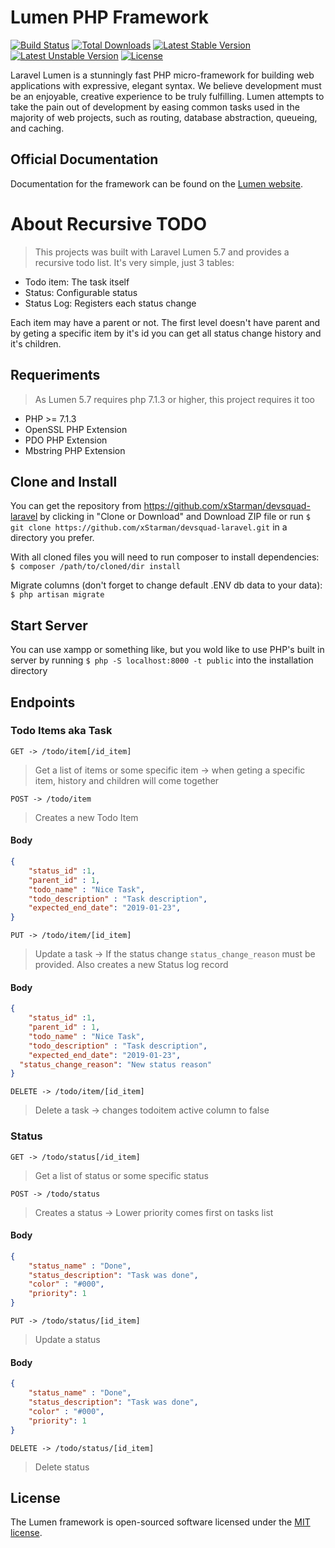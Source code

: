 # Lumen PHP Framework

[![Build Status](https://travis-ci.org/laravel/lumen-framework.svg)](https://travis-ci.org/laravel/lumen-framework)
[![Total Downloads](https://poser.pugx.org/laravel/lumen-framework/d/total.svg)](https://packagist.org/packages/laravel/lumen-framework)
[![Latest Stable Version](https://poser.pugx.org/laravel/lumen-framework/v/stable.svg)](https://packagist.org/packages/laravel/lumen-framework)
[![Latest Unstable Version](https://poser.pugx.org/laravel/lumen-framework/v/unstable.svg)](https://packagist.org/packages/laravel/lumen-framework)
[![License](https://poser.pugx.org/laravel/lumen-framework/license.svg)](https://packagist.org/packages/laravel/lumen-framework)

Laravel Lumen is a stunningly fast PHP micro-framework for building web applications with expressive, elegant syntax. We believe development must be an enjoyable, creative experience to be truly fulfilling. Lumen attempts to take the pain out of development by easing common tasks used in the majority of web projects, such as routing, database abstraction, queueing, and caching.

## Official Documentation

Documentation for the framework can be found on the [Lumen website](https://lumen.laravel.com/docs).

# About Recursive TODO
>This projects was built with Laravel Lumen 5.7 and provides a recursive todo list.
It's very simple, just 3 tables:
- Todo item: The task itself
- Status: Configurable status
- Status Log: Registers each status change

Each item may have a parent or not. The first level doesn't have parent and by geting a specific item by it's id you can get all status change history and it's children.

## Requeriments
> As Lumen 5.7 requires php 7.1.3 or higher, this project requires it too

- PHP >= 7.1.3
- OpenSSL PHP Extension
- PDO PHP Extension
- Mbstring PHP Extension

## Clone and Install
You can get the repository from https://github.com/xStarman/devsquad-laravel by clicking in "Clone or Download" and Download ZIP file or run `$ git clone https://github.com/xStarman/devsquad-laravel.git` in a directory you prefer.

With all cloned files you will need to run composer to install dependencies:
`$ composer /path/to/cloned/dir install`

Migrate columns (don't forget to change default .ENV db data to your data):
`$ php artisan migrate`



## Start Server
You can use xampp or something like, but you wold like to use PHP's built in server by running `$ php -S localhost:8000 -t public` into the installation directory

## Endpoints
### Todo Items aka Task
`GET -> /todo/item[/id_item]`
> Get a list of items or some specific item -> when geting a specific item, history and children will come together

`POST -> /todo/item`
> Creates a new Todo Item
#### Body
```JSON
{
	"status_id"	:1,
	"parent_id" : 1,
	"todo_name"	: "Nice Task",
	"todo_description" : "Task description",
	"expected_end_date": "2019-01-23",
}
```

`PUT -> /todo/item/[id_item]`
> Update a task -> If the status change `status_change_reason` must be provided. Also creates a new Status log record
#### Body
```JSON
{
	"status_id"	:1,
	"parent_id" : 1,
	"todo_name"	: "Nice Task",
	"todo_description" : "Task description",
	"expected_end_date": "2019-01-23",
  "status_change_reason": "New status reason"
}
```
`DELETE -> /todo/item/[id_item]`
> Delete a task -> changes todoitem active column to false


### Status
`GET -> /todo/status[/id_item]`
> Get a list of status or some specific status

`POST -> /todo/status`
> Creates a status -> Lower priority comes first on tasks list
#### Body
```JSON
{
	"status_name" : "Done",
    "status_description": "Task was done",
    "color" : "#000",
    "priority": 1
}
```

`PUT -> /todo/status/[id_item]`
> Update a status 
#### Body
```JSON
{
	"status_name" : "Done",
    "status_description": "Task was done",
    "color" : "#000",
    "priority": 1
}
```
`DELETE -> /todo/status/[id_item]`
> Delete status





## License

The Lumen framework is open-sourced software licensed under the [MIT license](https://opensource.org/licenses/MIT).
